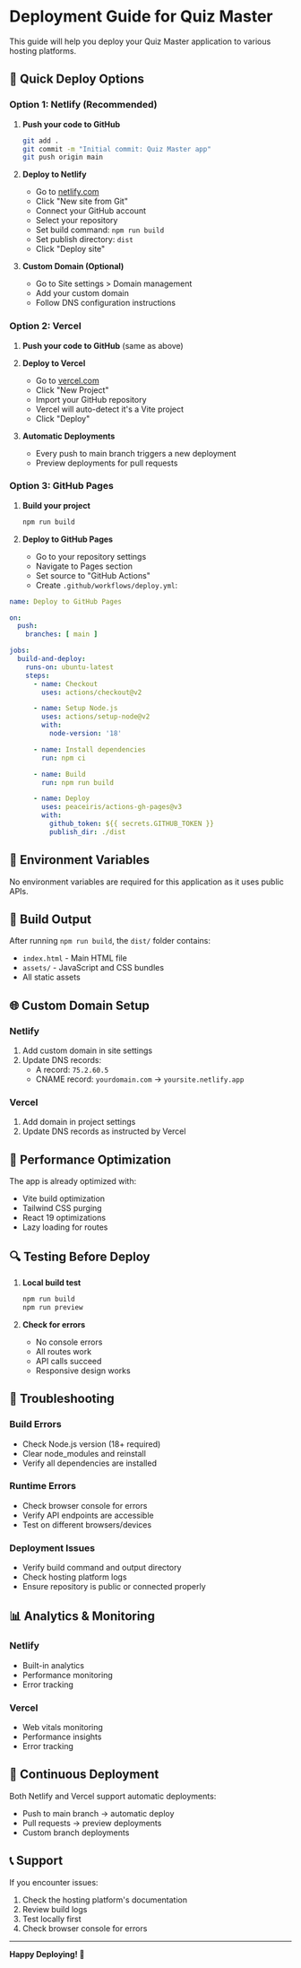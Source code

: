 # Deployment Guide for Quiz Master

This guide will help you deploy your Quiz Master application to various hosting platforms.

## 🚀 Quick Deploy Options

### Option 1: Netlify (Recommended)

1. **Push your code to GitHub**
   ```bash
   git add .
   git commit -m "Initial commit: Quiz Master app"
   git push origin main
   ```

2. **Deploy to Netlify**
   - Go to [netlify.com](https://netlify.com)
   - Click "New site from Git"
   - Connect your GitHub account
   - Select your repository
   - Set build command: `npm run build`
   - Set publish directory: `dist`
   - Click "Deploy site"

3. **Custom Domain (Optional)**
   - Go to Site settings > Domain management
   - Add your custom domain
   - Follow DNS configuration instructions

### Option 2: Vercel

1. **Push your code to GitHub** (same as above)

2. **Deploy to Vercel**
   - Go to [vercel.com](https://vercel.com)
   - Click "New Project"
   - Import your GitHub repository
   - Vercel will auto-detect it's a Vite project
   - Click "Deploy"

3. **Automatic Deployments**
   - Every push to main branch triggers a new deployment
   - Preview deployments for pull requests

### Option 3: GitHub Pages

1. **Build your project**
   ```bash
   npm run build
   ```

2. **Deploy to GitHub Pages**
   - Go to your repository settings
   - Navigate to Pages section
   - Set source to "GitHub Actions"
   - Create `.github/workflows/deploy.yml`:

```yaml
name: Deploy to GitHub Pages

on:
  push:
    branches: [ main ]

jobs:
  build-and-deploy:
    runs-on: ubuntu-latest
    steps:
      - name: Checkout
        uses: actions/checkout@v2

      - name: Setup Node.js
        uses: actions/setup-node@v2
        with:
          node-version: '18'

      - name: Install dependencies
        run: npm ci

      - name: Build
        run: npm run build

      - name: Deploy
        uses: peaceiris/actions-gh-pages@v3
        with:
          github_token: ${{ secrets.GITHUB_TOKEN }}
          publish_dir: ./dist
```

## 🔧 Environment Variables

No environment variables are required for this application as it uses public APIs.

## 📁 Build Output

After running `npm run build`, the `dist/` folder contains:
- `index.html` - Main HTML file
- `assets/` - JavaScript and CSS bundles
- All static assets

## 🌐 Custom Domain Setup

### Netlify
1. Add custom domain in site settings
2. Update DNS records:
   - A record: `75.2.60.5`
   - CNAME record: `yourdomain.com` → `yoursite.netlify.app`

### Vercel
1. Add domain in project settings
2. Update DNS records as instructed by Vercel

## 📱 Performance Optimization

The app is already optimized with:
- Vite build optimization
- Tailwind CSS purging
- React 19 optimizations
- Lazy loading for routes

## 🔍 Testing Before Deploy

1. **Local build test**
   ```bash
   npm run build
   npm run preview
   ```

2. **Check for errors**
   - No console errors
   - All routes work
   - API calls succeed
   - Responsive design works

## 🚨 Troubleshooting

### Build Errors
- Check Node.js version (18+ required)
- Clear node_modules and reinstall
- Verify all dependencies are installed

### Runtime Errors
- Check browser console for errors
- Verify API endpoints are accessible
- Test on different browsers/devices

### Deployment Issues
- Verify build command and output directory
- Check hosting platform logs
- Ensure repository is public or connected properly

## 📊 Analytics & Monitoring

### Netlify
- Built-in analytics
- Performance monitoring
- Error tracking

### Vercel
- Web vitals monitoring
- Performance insights
- Error tracking

## 🔄 Continuous Deployment

Both Netlify and Vercel support automatic deployments:
- Push to main branch → automatic deploy
- Pull requests → preview deployments
- Custom branch deployments

## 📞 Support

If you encounter issues:
1. Check the hosting platform's documentation
2. Review build logs
3. Test locally first
4. Check browser console for errors

---

**Happy Deploying! 🚀** 
